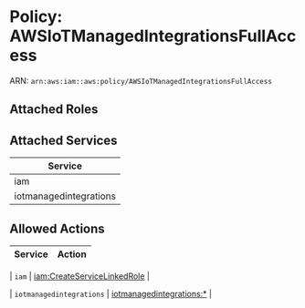 # Policy: AWSIoTManagedIntegrationsFullAccess

ARN: `arn:aws:iam::aws:policy/AWSIoTManagedIntegrationsFullAccess`

## Attached Roles

## Attached Services

| Service |
|---------|
| iam |
| iotmanagedintegrations |

## Allowed Actions

| Service | Action |
|:-------:|--------|

| `iam` | [iam:CreateServiceLinkedRole](../actions.md#iam:createservicelinkedrole) |

| `iotmanagedintegrations` | [iotmanagedintegrations:*](../actions.md#iotmanagedintegrations:all) |
